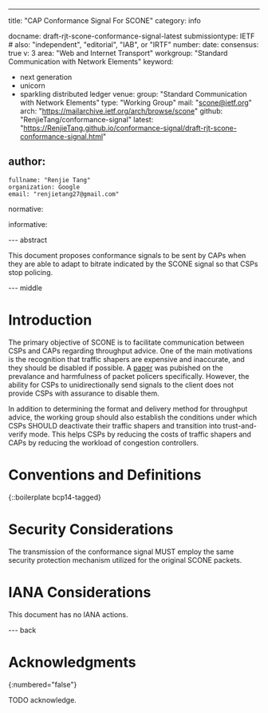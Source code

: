 ---
title: "CAP Conformance Signal For SCONE"
category: info

docname: draft-rjt-scone-conformance-signal-latest
submissiontype: IETF  # also: "independent", "editorial", "IAB", or "IRTF"
number:
date:
consensus: true
v: 3
area: "Web and Internet Transport"
workgroup: "Standard Communication with Network Elements"
keyword:
 - next generation
 - unicorn
 - sparkling distributed ledger
venue:
  group: "Standard Communication with Network Elements"
  type: "Working Group"
  mail: "scone@ietf.org"
  arch: "https://mailarchive.ietf.org/arch/browse/scone"
  github: "RenjieTang/conformance-signal"
  latest: "https://RenjieTang.github.io/conformance-signal/draft-rjt-scone-conformance-signal.html"

author:
 -
    fullname: "Renjie Tang"
    organization: Google
    email: "renjietang27@gmail.com"

normative:

informative:


--- abstract

This document proposes conformance signals to be sent by CAPs when they are able to adapt to bitrate indicated by the SCONE signal so that CSPs stop policing.


--- middle

# Introduction

The primary objective of SCONE is to facilitate communication between CSPs and CAPs regarding throughput advice. One of the main motivations is the recognition that traffic shapers are expensive and inaccurate, and they should be disabled if possible. A [paper](https://static.googleusercontent.com/media/research.google.com/en//pubs/archive/45411.pdf) was pubished on the prevalance and harmfulness of packet policers specifically. However, the ability for CSPs to unidirectionally send signals to the client does not provide CSPs with assurance to disable them.

In addition to determining the format and delivery method for throughput advice, the working group should also establish the conditions under which CSPs SHOULD deactivate their traffic shapers and transition into trust-and-verify mode. This helps CSPs by reducing the costs of traffic shapers and CAPs by reducing the workload of congestion controllers.



# Conventions and Definitions

{::boilerplate bcp14-tagged}


# Security Considerations

The transmission of the conformance signal MUST employ the same security protection mechanism utilized for the original SCONE packets.


# IANA Considerations

This document has no IANA actions.


--- back

# Acknowledgments
{:numbered="false"}

TODO acknowledge.
